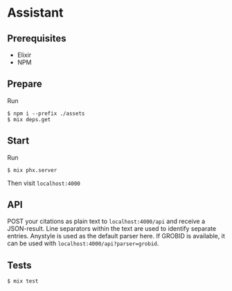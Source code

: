# Assistant

## Prerequisites

* Elixir
* NPM

## Prepare

Run

    $ npm i --prefix ./assets
    $ mix deps.get

## Start
    
Run

    $ mix phx.server
    
Then visit `localhost:4000`

## API

POST your citations as plain text to `localhost:4000/api` and receive a JSON-result. 
Line separators within the text are used to identify separate entries. Anystyle is used
as the default parser here. If GROBID is available, it can be used with `localhost:4000/api?parser=grobid`.

## Tests

    $ mix test